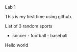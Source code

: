 Lab 1 

This is my first time using github. 

List of 3 random sports 
- soccer - football - baseball 
 
 Hello world
 